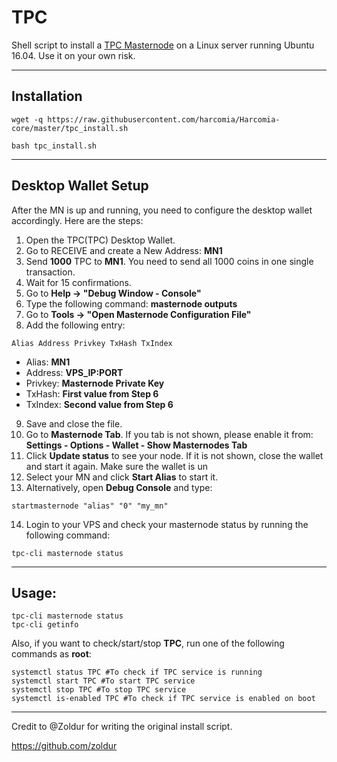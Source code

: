 # TPC
Shell script to install a [TPC Masternode](https://tpc.io/) on a Linux server running Ubuntu 16.04. Use it on your own risk.
***

## Installation
```
wget -q https://raw.githubusercontent.com/harcomia/Harcomia-core/master/tpc_install.sh

bash tpc_install.sh
```
***

## Desktop Wallet Setup 

After the MN is up and running, you need to configure the desktop wallet accordingly. Here are the steps:  
1. Open the TPC(TPC) Desktop Wallet.  
2. Go to RECEIVE and create a New Address: **MN1**  
3. Send **1000** TPC to **MN1**. You need to send all 1000 coins in one single transaction.
4. Wait for 15 confirmations.  
5. Go to **Help -> "Debug Window - Console"**  
6. Type the following command: **masternode outputs**  
7. Go to  **Tools -> "Open Masternode Configuration File"**
8. Add the following entry:
```
Alias Address Privkey TxHash TxIndex
```
* Alias: **MN1**
* Address: **VPS_IP:PORT**
* Privkey: **Masternode Private Key**
* TxHash: **First value from Step 6**
* TxIndex:  **Second value from Step 6**
9. Save and close the file.
10. Go to **Masternode Tab**. If you tab is not shown, please enable it from: **Settings - Options - Wallet - Show Masternodes Tab**
11. Click **Update status** to see your node. If it is not shown, close the wallet and start it again. Make sure the wallet is un
12. Select your MN and click **Start Alias** to start it.
13. Alternatively, open **Debug Console** and type:
```
startmasternode "alias" "0" "my_mn"
``` 
14. Login to your VPS and check your masternode status by running the following command:
```
tpc-cli masternode status
```
***

## Usage:
```
tpc-cli masternode status  
tpc-cli getinfo
```
Also, if you want to check/start/stop **TPC**, run one of the following commands as **root**:
```
systemctl status TPC #To check if TPC service is running  
systemctl start TPC #To start TPC service  
systemctl stop TPC #To stop TPC service  
systemctl is-enabled TPC #To check if TPC service is enabled on boot  
```  
***
Credit to @Zoldur for writing the original install script.

https://github.com/zoldur
